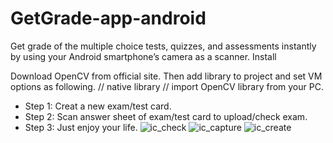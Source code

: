 # GetGrade-app-android
Get grade of the multiple choice tests, quizzes, and assessments instantly by using your Android smartphone’s camera as a scanner.
Install

Download OpenCV from official site. Then add library to project and set VM options as following.
// native library
// import OpenCV library from your PC.

* Step 1: Creat a new exam/test card. 
* Step 2: Scan answer sheet of exam/test card to upload/check exam. 
* Step 3: Just enjoy your life. 
![ic_check](https://user-images.githubusercontent.com/38553874/57566662-9378f080-73f1-11e9-84a0-4e67bf2ec692.png)
![ic_capture](https://user-images.githubusercontent.com/38553874/57566798-3b8eb980-73f2-11e9-8e3e-9112385a4bad.png)
![ic_create](https://user-images.githubusercontent.com/38553874/57566820-66790d80-73f2-11e9-95b1-c2457951c066.png)
